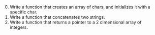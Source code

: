 0. Write a function that creates an array of chars, and initializes it with a specific char.
1. Write a function that concatenates two strings.
2. Write a function that returns a pointer to a 2 dimensional array of integers.

